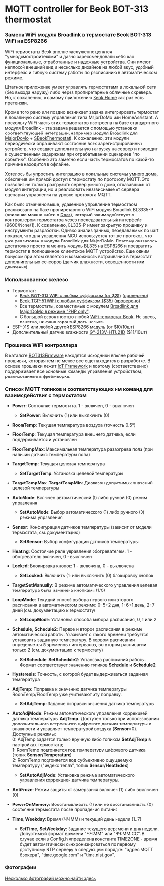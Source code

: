 # MQTT controller for Beok BOT-313 thermostat
### Замена WiFi модуля Broadlink в термостате Beok BOT-313 WiFi на ESP8266

   WiFi термостаты Beok вполне заслуженно ценятся "умнодомостроителями" и давно зарекомендовали себя как 
функциональные, отработанные и надежные устройства. Они имеют неплохой внешний вид и несколько дизайнов на любой вкус, 
удобный интерфейс и гибкую систему работы по расписанию в автоматическом режиме.

   Штатное приложение умеет управлять термостатами в локальной сети (без выхода наружу) либо через пропиретарные облачные скревера.
Но, к сожалению, к самому приложению [Beok Home](https://play.google.com/store/apps/details?id=com.beok.heat) как раз есть претензии.

   Кроме того рано или поздно возникает задача интегрировать термостат в локальную систему управления 
типа MajorDoMo или HomeAssistant. А поскольку WiFi часть этих термостатов построена на базе стандартного модуля Broadlink - 
эта задача решается с помощью установки соответствующей интеграции, например [модуля Broadlink для MajorDoMo](https://connect.smartliving.ru/addons/category1/32.html) + [SBeokThermostat](https://connect.smartliving.ru/addons/category6/245.html)). К сожалению, эти модули периодически опрашивают состояние всех зарегистрированных устройств, что создает дополнительную нагрузку на сервер и приводит к сушественным задержкам при отрабатывании сценариев "по событию". Особенно это заметно если часть термостатов по какой-то причине находится в офлайне.

Хотелось бы упростить интеграцию в локальные системы умного дома, обеспечив им прямой доступ к термостату по протоколу MQTT. Это позволит не только разгрузить сервер умного дома, отказавшись от модуля интеграции, но и реализовать независимые от сервера сценарии управления на уровне протокола MQTT.

Как было отмечено выше, удаленное управление термостаом реализовано на базе пропиретарного WiFi модуля Broadlink BL3335-P (описание можно найти в [Docs](https://github.com/mosave/Beok2MQTT/tree/main/Docs)), который взаимодействует с контроллером термостатоа через последовательный интерфейс (9600/None/1). К сожалению, BL335-P имеет закрытую прошивку и инструменты разработки. Однако анализ данных, передаваемых по uart показал, что для управления MCU используется тот же протокол, что уже реализован в модуле Broadlink для MajorDoMo. Поэтому оказалось достаточно просто заменить модуль BL335 на ESP8266 и превратить термостат в полноценное клиентское MQTT устройство. Еще одним бонусом при этом является и возможность встраивания в термостат дополнительных сенсоров (датчик влажности, освещенности или движения).
 
### Использованное железо

  * Термостат: 
    * [Beok BOT-313 WiFi с любым суффиксом (от $25)](http://www.beok-controls.com/pro_view.asp?id=66) ([проверено](https://aliexpress.ru/item/4000202232813.html))
    * [Beok TGP-51 WiFi с любым суффиксом ($35)](http://www.beok-controls.com/pro_view.asp?id=82) ([проверено](https://aliexpress.ru/item/4000695450163.html))
    * Все термостаты, совместимые с модулем [Broadlink для MajorDoMo в режиме "PHP only"](https://connect.smartliving.ru/addons/category1/32.html).
    * С большой вероятностью любой [WiFi термостат Beok](http://www.beok-controls.com/product.asp). Но здесь, понятно, никаких гарантий дать нельзя.
  * ESP-01S или любой другой ESP8266 модуль (от $10/10шт)
  * Дополнительный датчик влажности [GY-213V-HTU21D](https://www.aliexpress.com/item/32482508209.html) ($11/10шт)

### Прошивка WiFi контроллера

В каталоге [BOT313Firmware](https://github.com/mosave/Beok2MQTT/tree/main/BOT313Firmware) находятся исходники вполне рабочей прошивки, которая тем не менее все еще находится в разработке. В основе прошивки лежит [IoT Framework](https://github.com/mosave/AELib) и поэтому (соответственно) поддерживает все основные команды управления устройством, реализованные в фреймворке.

### Список MQTT топиков и соответствующих им команд для взаимодействия с термостатом

 * **Power**: Состояние термостата. 1 - включен, 0 - выключен
   * **SetPower**: Включить (1) или выключить (0)
 * **RoomTemp**: Текущая температура воздуха (точность 0.5°)
 * **FloorTemp**: Текущая температура внешнего датчика, если поддерживается и установлен
 * **FloorTempMax**: Максимальная температура разаргрева пола (при наличии датчика температуры пола)
 * **TargetTemp**: Текущая целевая температура
   * **SetTargetTemp**: Установка целевой температуры
 * **TargetTempMax**..**TargetTempMin**: Диапазон допустимых значений целевой температуры

 * **AutoMode**: Включен автоматический (1) либо ручной (0) режим управления
   * **SetAutoMode**: Выбор автоматического (1) либо ручного (0) режима управления

 * **Sensor**: Конфигурация датчиков температуры (зависит от модели термостата, см. документацию)
   * **SetSensor**: Выбор конфигурации датчиков температуры

 * **Heating**: Состояние реле управления обогревателем. 1 - обогреватель включен, 0 - выключен
 * **Locked**: Блокировка кнопок: 1 - включена, 0 - выключена
   * **SetLocked**: Включить (1) или выключить (0) блокировку кнопок
 * **TargetSetManually**: В режиме автоматического управления целевая температура была изменена кнопками (1/0)

 * **LoopMode**: Текущий способ выбора первого или второго расписания в автоматическом режиме: 0: 5+2 дня, 1: 6+1 день, 2: 7 дней (см. документацию к термостату)
   * **SetLoopMode**: Установка способа выбора расписания, 0, 1 или 2 

 * **Schedule**, **Schedule2**: Первое и второе расписания в режиме автоматической работы. Указывает 
   с какого времени требуется установить заданную температуру. В первом расписании определяется 5 временных интервалов,
   во втором расписании только 2 (см. документацию к термостату)
   * **SetSchedule**, **SetSchedule2**: Установка расписаний работы. Формат соответствует значению топиков **Schedule** и **Schedule2**

 * **Hysteresis**: Точность, с которой будет выдерживаться заданная температура
 * **AdjTemp**: Поправка к значению датчика температуры RoomTemp/FloorTemp уже учитывают эту поправку.
   * **SetAdjTemp**: Задание поправки значения датчика температуры
 * **AutoAdjMode**: Режим автоматического управления коррекцией датчика температуры **AdjTemp**. Доступен только при использовании дополнительного 
   встроенного цифрового датчика температуры и влажности и управляет температурой воздуха (**Sensor**=0).\
    Доступные режимы:\
    0: AdjTemp задается только вручную либо топиком **SetAdjTemp** в настройках термостата;\
    1: RoomTemp подгоняется под температуру цифрового датчика (топик **Sensor/Temperature**)\
    2: RoomTemp подгоняется под субъективно ощущаемую температуру ("индекс тепла", топик **Sensor/HeatIndex**)
   * **SetAutoAdjMode**: Установка режима автоматического управления коррекцией датчика температуры.
 * **AntiFroze**: Режим защиты от замерзания включен (1) либо выключен (0)
 * **PowerOnMemory**: Восстанавливать (1) или не восстанавливать (0) состояние термостата после пропадения питания
 * **Time**, **Weekday**: Время (ЧЧ:ММ) и текущий день недели (1..7)
   * **SetTime**, **SetWeekday**: Задание текущего веремени и дня недели. Допустимый формат времени "ЧЧ:ММ" или "ЧЧ:ММ:СС". В случае если в Config.h определена константа 
     TIMEZONE - время будет автоматически синхронизироваться по первому доступному NTP серверу в следующем порядке: "адрес MQTT брокера", "time.google.com" и "time.nist.gov".


### Фотографии

[Несколько фотографий можно найти здесь](https://github.com/mosave/Beok2MQTT/tree/main/Photos)

